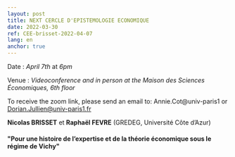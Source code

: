 ```yaml
---
layout: post
title: NEXT CERCLE D'EPISTEMOLOGIE ECONOMIQUE
date: 2022-03-30
ref: CEE-brisset-2022-04-07
lang: en
anchor: true
---
```


<i class="fas fa-table"></i> Date : _April 7th_ at _6pm_

<i class="fas fa-map-marked"></i> Venue : _Videoconference and in person at the Maison des Sciences Économiques, 6th floor_

<i class="fas fa-video"></i> To receive the zoom link, please send an email to: Annie.Cot@univ-paris1 or Dorian.Jullien@univ-paris1.fr

**Nicolas BRISSET** et **Raphaël FEVRE** (GREDEG, Université Côte d’Azur)

#### "Pour une histoire de l’expertise et de la théorie économique sous le régime de Vichy"
